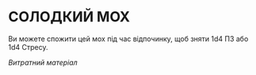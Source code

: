 ﻿# СОЛОДКИЙ МОХ

Ви можете спожити цей мох під час відпочинку, щоб зняти 1d4 ПЗ або 1d4 Стресу.

*Витратний матеріал*